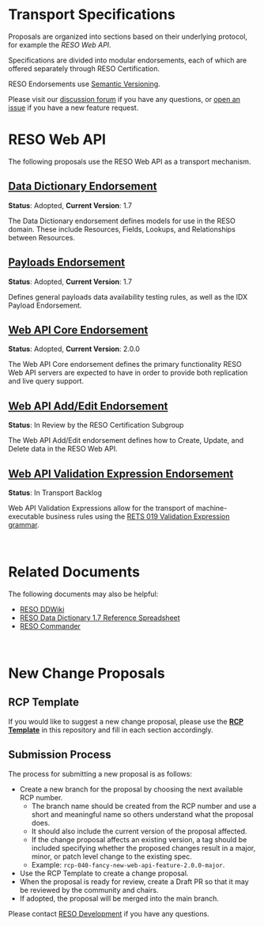 # Transport Specifications
Proposals are organized into sections based on their underlying protocol, for example the _RESO Web API_.

Specifications are divided into modular endorsements, each of which are offered separately through RESO Certification. 

RESO Endorsements use [Semantic Versioning](https://semver.org/).

Please visit our [discussion forum](https://github.com/RESOStandards/reso-transport-specifications/discussions) if you have any questions, or [open an issue](https://github.com/RESOStandards/reso-transport-specifications/issues) if you have a new feature request. 

# RESO Web API
The following proposals use the RESO Web API as a transport mechanism.

## [Data Dictionary Endorsement](./data-dictionary.md)
**Status**: Adopted, **Current Version**: 1.7

The Data Dictionary endorsement defines models for use in the RESO domain. These include Resources, Fields, Lookups, and Relationships between Resources.

## [Payloads Endorsement](./payloads.md)
**Status**: Adopted, **Current Version**: 1.7

Defines general payloads data availability testing rules, as well as the IDX Payload Endorsement.

## [Web API Core Endorsement](./web-api-core.md)

**Status**: Adopted, **Current Version**: 2.0.0

The Web API Core endorsement defines the primary functionality RESO Web API servers are expected to have in order to provide both replication and live query support.

## [Web API Add/Edit Endorsement](./web-api-add-edit.md)
**Status**: In Review by the RESO Certification Subgroup

The Web API Add/Edit endorsement defines how to Create, Update, and Delete data in the RESO Web API. 

## [Web API Validation Expression Endorsement](./web-api-validation-expression.md)
**Status**: In Transport Backlog

Web API Validation Expressions allow for the transport of machine-executable business rules using the [RETS 019 Validation Expression grammar](https://github.com/darnjo/rcp019).


<br />

# Related Documents
The following documents may also be helpful:
* [RESO DDWiki](https://ddwiki.reso.org/display/DDW17/)
* [RESO Data Dictionary 1.7 Reference Spreadsheet](https://docs.google.com/spreadsheets/d/1_59Iqr7AQ51rEFa7p0ND-YhJjEru8gY-D_HM1yy5c6w/edit?usp=sharing)
* [RESO Commander](https://github.com/RESOStandards/web-api-commander)

<br />

# New Change Proposals

## RCP Template
If you would like to suggest a new change proposal, please use the [**RCP Template**](./RCP-TEMPLATE.md) in this repository and fill in each section accordingly. 

## Submission Process
The process for submitting a new proposal is as follows:
* Create a new branch for the proposal by choosing the next available RCP number. 
  - The branch name should be created from the RCP number and use a short and meaningful name so others understand what the proposal does.
  - It should also include the current version of the proposal affected. 
  - If the change proposal affects an existing version, a tag should be included specifying whether the proposed changes result in a major, minor, or patch level change to the existing spec.
  - Example: `rcp-040-fancy-new-web-api-feature-2.0.0-major`.
* Use the RCP Template to create a change proposal.
* When the proposal is ready for review, create a Draft PR so that it may be reviewed by the community and chairs.
* If adopted, the proposal will be merged into the main branch.

Please contact [RESO Development](mailto:dev@reso.org) if you have any questions.
